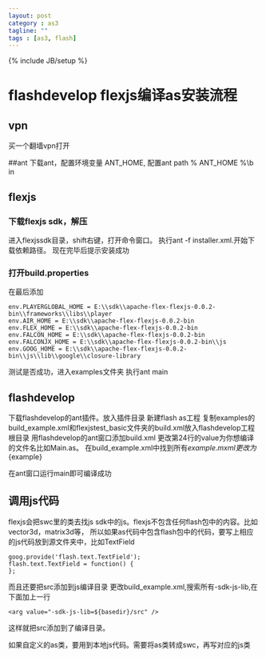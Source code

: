 ```yaml
---
layout: post
category : as3
tagline: ""
tags : [as3, flash]
---
```

{% include JB/setup %}

# flashdevelop flexjs编译as安装流程

## vpn
买一个翻墙vpn打开

##ant
下载ant，配置环境变量 ANT_HOME, 配置ant path % ANT_HOME %\b in

## flexjs
### 下载flexjs sdk，解压
进入flexjssdk目录，shift右键，打开命令窗口。
执行ant -f installer.xml.开始下载依赖路径。
现在完毕后提示安装成功

### 打开build.properties 
在最后添加

	env.PLAYERGLOBAL_HOME = E:\\sdk\\apache-flex-flexjs-0.0.2-bin\\frameworks\\libs\\player
	env.AIR_HOME = E:\\sdk\\apache-flex-flexjs-0.0.2-bin
	env.FLEX_HOME = E:\\sdk\\apache-flex-flexjs-0.0.2-bin
	env.FALCON_HOME = E:\\sdk\\apache-flex-flexjs-0.0.2-bin
	env.FALCONJX_HOME = E:\\sdk\\apache-flex-flexjs-0.0.2-bin\\js
	env.GOOG_HOME = E:\\sdk\\apache-flex-flexjs-0.0.2-bin\\js\\lib\\google\\closure-library

测试是否成功，进入examples文件夹 执行ant main

## flashdevelop
下载flashdevelop的ant插件。放入插件目录
新建flash as工程
复制examples的build_example.xml和flexjstest_basic文件夹的build.xml放入flashdevelop工程根目录
用flashdevelop的ant窗口添加build.xml
更改第24行的value为你想编译的文件名比如Main.as。
在build_example.xml中找到所有${example}.mxml更改为${example}

在ant窗口运行main即可编译成功

## 调用js代码
flexjs会把swc里的类去找js sdk中的js。flexjs不包含任何flash包中的内容。比如vector3d，matrix3d等，
所以如果as代码中包含flash包中的代码，要写上相应的js代码放到源文件夹中，比如TextField

	goog.provide('flash.text.TextField');
	flash.text.TextField = function() {
	};

而且还要把src添加到js编译目录
更改build_example.xml,搜索所有-sdk-js-lib,在下面加上一行

	<arg value="-sdk-js-lib=${basedir}/src" />

这样就把src添加到了编译目录。

如果自定义的as类，要用到本地js代码。需要将as类转成swc，再写对应的js类
